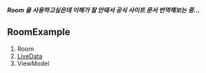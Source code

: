 _**Room 을 사용하고싶은데 이해가 잘 안돼서 공식 사이트 문서 번역해보는 중...**_

## RoomExample

1. Room
2. [LiveData](https://github.com/Onedelay/RoomExample/concepts/LiveData.md)
3. ViewModel



